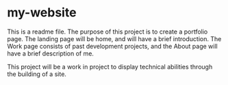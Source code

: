# my-website
This is a readme file. The purpose of this project is to create a portfolio page. The landing page will be home, and will have a brief introduction. The Work page consists of past development projects, and the About page will have a brief description of me.

This project will be a work in project to display technical abilities through the building of a site.
